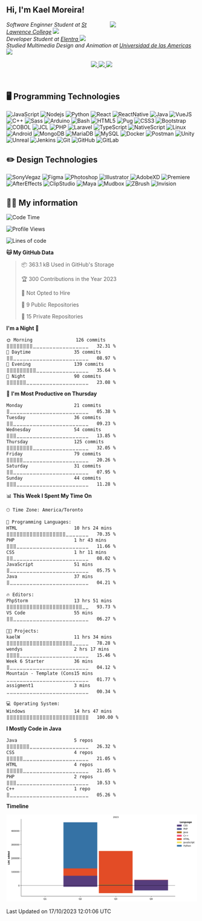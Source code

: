 <h2> Hi, I'm Kael Moreira!</h2>
<img align='right' src="https://media.giphy.com/media/M9gbBd9nbDrOTu1Mqx/giphy.gif" width="230">
<p><em>Software Enginner Student at <a href="https://www.stlawrencecollege.ca/">St Lawrence College</a> <img src="https://media.giphy.com/media/fYSnHlufseco8Fh93Z/giphy.gif" width="30"></br>Developer Student at <a href="https://elentra.com/">Elentra </a><img src="https://media.giphy.com/media/WUlplcMpOCEmTGBtBW/giphy.gif" width="30"> <br>
Studied Multimedia Design and Animation at  <a href="https://www.udla.edu.ec/">Universidad de las Americas </a> <img src="https://media.giphy.com/media/LHZyixOnHwDDy/giphy.gif" width="30">
</em></p>
<p align="center">
  <a href= "https://github.com/KaelSM">
    <img src="https://img.icons8.com/material-outlined/30/689d6a/source-code.png"/>
  </a>
  <a href= "https://www.linkedin.com/in/kael-moreira/">
    <img src="https://img.icons8.com/material-outlined/30/689d6a/linkedin.png"/>
  </a>
  <a href= "https://kaelsm.github.io/KaelProgrammer-Designer.github.io/">
    <img src="https://img.icons8.com/material-outlined/30/689d6a/geography.png"/>
  </a>
</p>
<br>

<h2>🖥️ Programming Technologies </h2>

![JavaScript](https://img.shields.io/badge/-JavaScript-black?style=flat-square&logo=javascript)
![Nodejs](https://img.shields.io/badge/-Nodejs-black?style=flat-square&logo=Node.js)
![Python](https://img.shields.io/badge/-Python-black?style=flat-square&logo=Python)
![React](https://img.shields.io/badge/-React-black?style=flat-square&logo=react)
![ReactNative](https://img.shields.io/badge/-ReactNative-blue?style=flat-square&logo=reactnative)
![Java](https://img.shields.io/badge/-Java-E34A86?style=flat-square&logo=java)
![VueJS](https://img.shields.io/badge/-Vuejs-E00599C?style=flat-square&logo=vuejs)
![C++](https://img.shields.io/badge/-C++-black?style=flat-square&logo=c)
![Sass](https://img.shields.io/badge/-Sass-black?style=flat-square&logo=sass)
![Arduino](https://img.shields.io/badge/-Arduino-black?style=flat-square&logo=arduino)
![Bash](https://img.shields.io/badge/-Bash-black?style=flat-square&logo=shell)
![HTML5](https://img.shields.io/badge/-HTML5-black?style=flat-square&logo=html5&logoColor=white)
![Pug](https://img.shields.io/badge/-Pug-black?style=flat-square&logo=pug)
![CSS3](https://img.shields.io/badge/-CSS3-black?style=flat-square&logo=css3)
![Bootstrap](https://img.shields.io/badge/-Bootstrap-black?style=flat-square&logo=bootstrap)
![COBOL](https://img.shields.io/badge/-COBOL-E34A86?style=flat-square&logo=COBOL)
![JCL](https://img.shields.io/badge/-JCL-00599C?style=flat-square&logo=JCL)
![PHP](https://img.shields.io/badge/-PHP-black?style=flat-square&logo=PHP)
![Laravel](https://img.shields.io/badge/-Laravel-black?style=flat-square&logo=laravel)
![TypeScript](https://img.shields.io/badge/-TypeScript-black?style=flat-square&logo=typescript)
![NativeScript](https://img.shields.io/badge/-NativeScript-black?style=flat-square&logo=nativescript)
![Linux](https://img.shields.io/badge/-Linux-black?style=flat-square&logo=linux)
![Android](https://img.shields.io/badge/-Android-black?style=flat-square&logo=android)
![MongoDB](https://img.shields.io/badge/-MongoDB-black?style=flat-square&logo=mongodb)
![MariaDB](https://img.shields.io/badge/-MariaDB-black?style=flat-square&logo=mariadb)
![MySQL](https://img.shields.io/badge/-MySQL-black?style=flat-square&logo=mysql)
![Docker](https://img.shields.io/badge/-Docker-black?style=flat-square&logo=docker)
![Postman](https://img.shields.io/badge/-Postman-black?style=flat-square&logo=postman)
![Unity](https://img.shields.io/badge/-Unity-black?style=flat-square&logo=unity)
![Unreal](https://img.shields.io/badge/-Unreal-black?style=flat-square&logo=unreal)
![Jenkins](https://img.shields.io/badge/-Jenkins-black?style=flat-square&logo=jenkins)
![Git](https://img.shields.io/badge/-Git-black?style=flat-square&logo=git)
![GitHub](https://img.shields.io/badge/-GitHub-181717?style=flat-square&logo=github)
![GitLab](https://img.shields.io/badge/-GitLab-black?style=flat-square&logo=gitlab)

<h2> ✏️ Design Technologies </h2>

![SonyVegaz](https://img.shields.io/badge/-SonyVegaz-lightblue?style=flat-square&logo=vegaz)
![Figma](https://img.shields.io/badge/-Figma-black?style=flat-square&logo=figma)
![Photoshop](https://img.shields.io/badge/-Photoshop-blue?style=flat-square&logo=PS)
![Illustrator](https://img.shields.io/badge/-Illustrator-orange?style=flat-square&logo=ai)
![AdobeXD](https://img.shields.io/badge/-AdobeXD-black?style=flat-square&logo=adobexd)
![Premiere](https://img.shields.io/badge/-Premiere-purple?style=flat-square&logo=pr)
![AfterEffects](https://img.shields.io/badge/-AfterEffects-darkblue?style=flat-square&logo=ae)
![ClipStudio](https://img.shields.io/badge/-ClipStudio-white?style=flat-square&logo=clipstudio)
![Maya](https://img.shields.io/badge/-Maya3D-00599C?style=flat-square&logo=maya)
![Mudbox](https://img.shields.io/badge/-Mudbox-green?style=flat-square&logo=mudbox)
![ZBrush](https://img.shields.io/badge/-Zbrush-red?style=flat-square&logo=zbrush)
![Invision](https://img.shields.io/badge/-Invision-black?style=flat-square&logo=invision)

<h2> 👨‍💻 My information </h2>

<!--START_SECTION:waka-->
![Code Time](http://img.shields.io/badge/Code%20Time-40%20hrs%209%20mins-blue)

![Profile Views](http://img.shields.io/badge/Profile%20Views-15-blue)

![Lines of code](https://img.shields.io/badge/From%20Hello%20World%20I%27ve%20Written-755.5%20thousand%20lines%20of%20code-blue)

**🐱 My GitHub Data** 

> 📦 363.1 kB Used in GitHub's Storage 
 > 
> 🏆 300 Contributions in the Year 2023
 > 
> 🚫 Not Opted to Hire
 > 
> 📜 9 Public Repositories 
 > 
> 🔑 15 Private Repositories 
 > 
**I'm a Night 🦉** 

```text
🌞 Morning                126 commits         ⣿⣿⣿⣿⣿⣿⣿⣿⣀⣀⣀⣀⣀⣀⣀⣀⣀⣀⣀⣀⣀⣀⣀⣀⣀   32.31 % 
🌆 Daytime                35 commits          ⣿⣿⣀⣀⣀⣀⣀⣀⣀⣀⣀⣀⣀⣀⣀⣀⣀⣀⣀⣀⣀⣀⣀⣀⣀   08.97 % 
🌃 Evening                139 commits         ⣿⣿⣿⣿⣿⣿⣿⣿⣿⣀⣀⣀⣀⣀⣀⣀⣀⣀⣀⣀⣀⣀⣀⣀⣀   35.64 % 
🌙 Night                  90 commits          ⣿⣿⣿⣿⣿⣿⣀⣀⣀⣀⣀⣀⣀⣀⣀⣀⣀⣀⣀⣀⣀⣀⣀⣀⣀   23.08 % 
```
📅 **I'm Most Productive on Thursday** 

```text
Monday                   21 commits          ⣿⣀⣀⣀⣀⣀⣀⣀⣀⣀⣀⣀⣀⣀⣀⣀⣀⣀⣀⣀⣀⣀⣀⣀⣀   05.38 % 
Tuesday                  36 commits          ⣿⣿⣀⣀⣀⣀⣀⣀⣀⣀⣀⣀⣀⣀⣀⣀⣀⣀⣀⣀⣀⣀⣀⣀⣀   09.23 % 
Wednesday                54 commits          ⣿⣿⣿⣀⣀⣀⣀⣀⣀⣀⣀⣀⣀⣀⣀⣀⣀⣀⣀⣀⣀⣀⣀⣀⣀   13.85 % 
Thursday                 125 commits         ⣿⣿⣿⣿⣿⣿⣿⣿⣀⣀⣀⣀⣀⣀⣀⣀⣀⣀⣀⣀⣀⣀⣀⣀⣀   32.05 % 
Friday                   79 commits          ⣿⣿⣿⣿⣿⣀⣀⣀⣀⣀⣀⣀⣀⣀⣀⣀⣀⣀⣀⣀⣀⣀⣀⣀⣀   20.26 % 
Saturday                 31 commits          ⣿⣿⣀⣀⣀⣀⣀⣀⣀⣀⣀⣀⣀⣀⣀⣀⣀⣀⣀⣀⣀⣀⣀⣀⣀   07.95 % 
Sunday                   44 commits          ⣿⣿⣿⣀⣀⣀⣀⣀⣀⣀⣀⣀⣀⣀⣀⣀⣀⣀⣀⣀⣀⣀⣀⣀⣀   11.28 % 
```


📊 **This Week I Spent My Time On** 

```text
🕑︎ Time Zone: America/Toronto

💬 Programming Languages: 
HTML                     10 hrs 24 mins      ⣿⣿⣿⣿⣿⣿⣿⣿⣿⣿⣿⣿⣿⣿⣿⣿⣿⣿⣀⣀⣀⣀⣀⣀⣀   70.35 % 
PHP                      1 hr 43 mins        ⣿⣿⣿⣀⣀⣀⣀⣀⣀⣀⣀⣀⣀⣀⣀⣀⣀⣀⣀⣀⣀⣀⣀⣀⣀   11.66 % 
CSS                      1 hr 11 mins        ⣿⣿⣀⣀⣀⣀⣀⣀⣀⣀⣀⣀⣀⣀⣀⣀⣀⣀⣀⣀⣀⣀⣀⣀⣀   08.02 % 
JavaScript               51 mins             ⣿⣀⣀⣀⣀⣀⣀⣀⣀⣀⣀⣀⣀⣀⣀⣀⣀⣀⣀⣀⣀⣀⣀⣀⣀   05.75 % 
Java                     37 mins             ⣿⣀⣀⣀⣀⣀⣀⣀⣀⣀⣀⣀⣀⣀⣀⣀⣀⣀⣀⣀⣀⣀⣀⣀⣀   04.21 % 

🔥 Editors: 
PhpStorm                 13 hrs 51 mins      ⣿⣿⣿⣿⣿⣿⣿⣿⣿⣿⣿⣿⣿⣿⣿⣿⣿⣿⣿⣿⣿⣿⣿⣀⣀   93.73 % 
VS Code                  55 mins             ⣿⣿⣀⣀⣀⣀⣀⣀⣀⣀⣀⣀⣀⣀⣀⣀⣀⣀⣀⣀⣀⣀⣀⣀⣀   06.27 % 

🐱‍💻 Projects: 
kaelW                    11 hrs 34 mins      ⣿⣿⣿⣿⣿⣿⣿⣿⣿⣿⣿⣿⣿⣿⣿⣿⣿⣿⣿⣿⣀⣀⣀⣀⣀   78.28 % 
wendys                   2 hrs 17 mins       ⣿⣿⣿⣿⣀⣀⣀⣀⣀⣀⣀⣀⣀⣀⣀⣀⣀⣀⣀⣀⣀⣀⣀⣀⣀   15.46 % 
Week 6 Starter           36 mins             ⣿⣀⣀⣀⣀⣀⣀⣀⣀⣀⣀⣀⣀⣀⣀⣀⣀⣀⣀⣀⣀⣀⣀⣀⣀   04.12 % 
Mountain - Template (Cons15 mins             ⣀⣀⣀⣀⣀⣀⣀⣀⣀⣀⣀⣀⣀⣀⣀⣀⣀⣀⣀⣀⣀⣀⣀⣀⣀   01.77 % 
assigment1               3 mins              ⣀⣀⣀⣀⣀⣀⣀⣀⣀⣀⣀⣀⣀⣀⣀⣀⣀⣀⣀⣀⣀⣀⣀⣀⣀   00.34 % 

💻 Operating System: 
Windows                  14 hrs 47 mins      ⣿⣿⣿⣿⣿⣿⣿⣿⣿⣿⣿⣿⣿⣿⣿⣿⣿⣿⣿⣿⣿⣿⣿⣿⣿   100.00 % 
```

**I Mostly Code in Java** 

```text
Java                     5 repos             ⣿⣿⣿⣿⣿⣿⣿⣀⣀⣀⣀⣀⣀⣀⣀⣀⣀⣀⣀⣀⣀⣀⣀⣀⣀   26.32 % 
CSS                      4 repos             ⣿⣿⣿⣿⣿⣀⣀⣀⣀⣀⣀⣀⣀⣀⣀⣀⣀⣀⣀⣀⣀⣀⣀⣀⣀   21.05 % 
HTML                     4 repos             ⣿⣿⣿⣿⣿⣀⣀⣀⣀⣀⣀⣀⣀⣀⣀⣀⣀⣀⣀⣀⣀⣀⣀⣀⣀   21.05 % 
PHP                      2 repos             ⣿⣿⣿⣀⣀⣀⣀⣀⣀⣀⣀⣀⣀⣀⣀⣀⣀⣀⣀⣀⣀⣀⣀⣀⣀   10.53 % 
C++                      1 repo              ⣿⣀⣀⣀⣀⣀⣀⣀⣀⣀⣀⣀⣀⣀⣀⣀⣀⣀⣀⣀⣀⣀⣀⣀⣀   05.26 % 
```



**Timeline**

![Lines of Code chart](https://raw.githubusercontent.com/KaelSM/KaelSM/main/assets/bar_graph.png)


 Last Updated on 17/10/2023 12:01:06 UTC
<!--END_SECTION:waka-->
